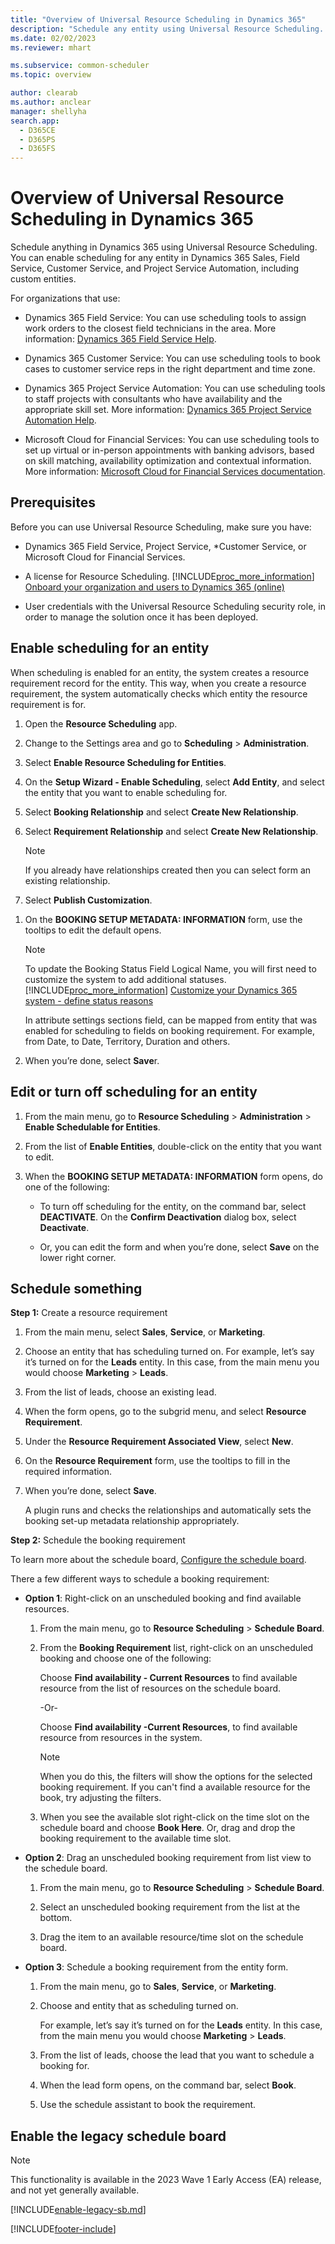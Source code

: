 ```yaml
---
title: "Overview of Universal Resource Scheduling in Dynamics 365"
description: "Schedule any entity using Universal Resource Scheduling. Make sure you meet the prerequisites, then follow these steps for scheduling an entity."
ms.date: 02/02/2023
ms.reviewer: mhart

ms.subservice: common-scheduler
ms.topic: overview

author: clearab
ms.author: anclear
manager: shellyha
search.app: 
  - D365CE
  - D365PS
  - D365FS
---
```

# Overview of Universal Resource Scheduling in Dynamics 365

Schedule anything in Dynamics 365 using Universal Resource Scheduling. You can enable scheduling for any entity in Dynamics 365 Sales, Field Service, Customer Service, and Project Service Automation, including custom entities.
  
For organizations that use:

- Dynamics 365 Field Service: You can use scheduling tools to assign work orders to the closest field technicians in the area. More information: [Dynamics 365 Field Service Help](../field-service/universal-resource-scheduling-for-field-service.md).

- Dynamics 365 Customer Service: You can use scheduling tools to book cases to customer service reps in the right department and time zone.

- Dynamics 365 Project Service Automation: You can use scheduling tools to staff projects with consultants who have availability and the appropriate skill set. More information: [Dynamics 365 Project Service Automation Help](/dynamics365/project-operations/psa/overview).

- Microsoft Cloud for Financial Services: You can use scheduling tools to set up virtual or in-person appointments with banking advisors, based on skill matching, availability optimization and contextual information. More information: [Microsoft Cloud for Financial Services documentation](/industry/financial-services/).

## Prerequisites

 Before you can use Universal Resource Scheduling, make sure you have:  
  
- Dynamics 365 Field Service, Project Service, *Customer Service, or Microsoft Cloud for Financial Services.
  
- A license for Resource Scheduling. [!INCLUDE[proc_more_information](../includes/proc-more-information.md)] [Onboard your organization and users to Dynamics 365 (online)](/power-platform/admin/try-powerapps-dynamics-365)  
  
- User credentials with the Universal Resource Scheduling security role, in order to manage the solution once it has been deployed.
  
## Enable scheduling for an entity

 When scheduling is enabled for an entity, the system creates a resource requirement record for the entity. This way, when you create a resource requirement, the system automatically checks which entity the resource requirement is for.  
  
1. Open the **Resource Scheduling** app.

1. Change to the Settings area and go to **Scheduling** > **Administration**.  
  
1. Select **Enable Resource Scheduling for Entities**.  
  
1. On the **Setup Wizard - Enable Scheduling**, select **Add Entity**, and select the entity that you want to enable scheduling for.  
  
1. Select **Booking Relationship** and select **Create New Relationship**.  
  
1. Select **Requirement Relationship** and select **Create New Relationship**.  
  
    > [!NOTE]
    >  If you already have relationships created then you can select form an existing relationship.  
  
1. Select **Publish Customization**.  
  
<!-- is the following really in all-caps?-->
1. On the **BOOKING SETUP METADATA: INFORMATION** form, use the tooltips to edit the default opens.  
  
   > [!NOTE]
   > To update the Booking Status Field Logical Name, you will first need to customize the system to add additional statuses. [!INCLUDE[proc_more_information](../includes/proc-more-information.md)] [Customize your Dynamics 365 system - define status reasons](../customerengagement/on-premises/customize/define-status-reason-transitions.md)  
   >
   >  In attribute settings sections field, can be mapped from entity that was enabled for scheduling to fields on booking requirement. For example, from Date, to Date, Territory, Duration and others.  
  
1. When you’re done, select **Save**r.  
  
## Edit or turn off scheduling for an entity  
  
1. From the main menu, go to **Resource Scheduling** > **Administration** > **Enable Schedulable for Entities**.  
  
2. From the list of **Enable Entities**, double-click on the entity that you want to edit.  
  
3. When the **BOOKING SETUP METADATA: INFORMATION** form opens, do one of the following:  
  
    - To turn off scheduling for the entity, on the command bar, select **DEACTIVATE**. On the **Confirm Deactivation** dialog box, select **Deactivate**.  
  
    - Or, you can edit the form and when you’re done, select **Save** on the lower right corner.  
  
## Schedule something

 **Step 1:** Create a resource requirement  
  
1. From the main menu, select **Sales**, **Service**, or **Marketing**.  
  
2. Choose an entity that has scheduling turned on. For example, let’s say it’s turned on for the **Leads** entity. In this case, from the main menu you would choose **Marketing** > **Leads**.  
  
3. From the list of leads, choose an existing lead.  
  
4. When the form opens, go to  the subgrid menu, and select **Resource Requirement**.  
  
5. Under the **Resource Requirement Associated View**, select **New**.  
  
6. On the **Resource Requirement** form, use the tooltips to fill in the required information.  
  
7. When you’re done, select **Save**.  
  
    A plugin runs and checks the relationships and automatically sets the booking set-up metadata relationship appropriately.  
  
**Step 2:** Schedule the booking requirement  
  
   To learn more about the schedule board, [Configure the schedule board](../field-service/configure-schedule-board.md).  
  
   There a few different ways to schedule a booking requirement:  
  
- **Option 1**: Right-click on an unscheduled booking and find available resources.  
  
    1. From the main menu, go to **Resource Scheduling** > **Schedule Board**.  
  
    2. From the **Booking Requirement** list, right-click on an unscheduled booking and choose one of the following:  
  
         Choose **Find availability - Current Resources** to find available resource from the list of resources on the schedule board.  
  
         -Or-  
  
         Choose **Find availability -Current Resources**, to find available resource from resources in the system.  
  
        > [!NOTE]
        >  When you do this, the filters will show the options for the selected booking requirement. If you can't find a available resource for the book, try adjusting the filters.  
  
    3. When you see the available slot right-click on the time slot on the schedule board and choose **Book Here**. Or, drag and drop the booking requirement to the available time slot.  
  
- **Option 2**: Drag an unscheduled booking requirement from list view to the schedule board.  
  
    1. From the main menu, go to **Resource Scheduling** > **Schedule Board**.  
  
    2. Select an unscheduled booking requirement from the list at the bottom.  
  
    3. Drag the item to an available resource/time slot on the schedule board.  
  
- **Option 3**: Schedule a booking requirement from the entity form.  
  
    1. From the main menu, go to **Sales**, **Service**, or **Marketing**.  
  
    2. Choose and entity that as scheduling turned on.  
  
         For example, let’s say it’s turned on for the **Leads** entity. In this case, from the main menu you would choose **Marketing** > **Leads**.  
  
    3. From the list of leads, choose the lead that you want to schedule a booking for.  
  
    4. When the lead form opens, on  the command bar, select **Book**.  
  
    5. Use the schedule assistant  to book the requirement.  

## Enable the legacy schedule board

> [!NOTE]
> This functionality is available in the 2023 Wave 1 Early Access (EA) release, and not yet generally available.

[!INCLUDE[enable-legacy-sb.md](../shared/urs/enable-legacy-sb.md)]

[!INCLUDE[footer-include](../includes/footer-banner.md)]
